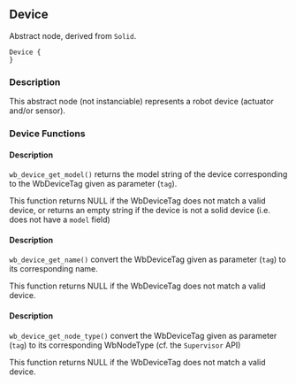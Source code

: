 ## Device

Abstract node, derived from `Solid`.


```
Device {
}
```

### Description

This abstract node (not instanciable) represents a robot device (actuator and/or
sensor).

### Device Functions

#### Description

`wb_device_get_model()` returns the model string of the device corresponding to
the WbDeviceTag given as parameter (`tag`).

This function returns NULL if the WbDeviceTag does not match a valid device, or
returns an empty string if the device is not a solid device (i.e. does not have
a `model` field)

#### Description

`wb_device_get_name()` convert the WbDeviceTag given as parameter (`tag`) to its
corresponding name.

This function returns NULL if the WbDeviceTag does not match a valid device.

#### Description

`wb_device_get_node_type()` convert the WbDeviceTag given as parameter (`tag`)
to its corresponding WbNodeType (cf. the `Supervisor` API)

This function returns NULL if the WbDeviceTag does not match a valid device.

